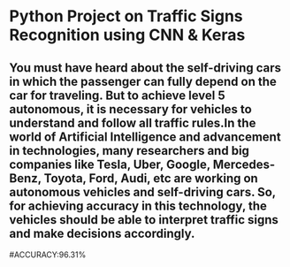 # Python Project on Traffic Signs Recognition using CNN & Keras

## You must have heard about the self-driving cars in which the passenger can fully depend on the car for traveling. But to achieve level 5 autonomous, it is necessary for vehicles to understand and follow all traffic rules.In the world of Artificial Intelligence and advancement in technologies, many researchers and big companies like Tesla, Uber, Google, Mercedes-Benz, Toyota, Ford, Audi, etc are working on autonomous vehicles and self-driving cars. So, for achieving accuracy in this technology, the vehicles should be able to interpret traffic signs and make decisions accordingly.

#ACCURACY:96.31%
